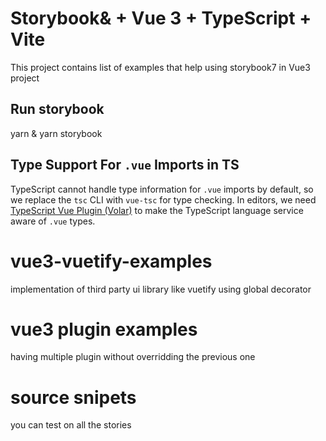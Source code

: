 # Storybook& + Vue 3 + TypeScript + Vite

This project contains list of examples that help using storybook7 in Vue3 project 


## Run storybook

yarn & yarn storybook

## Type Support For `.vue` Imports in TS

TypeScript cannot handle type information for `.vue` imports by default, so we replace the `tsc` CLI with `vue-tsc` for type checking. In editors, we need [TypeScript Vue Plugin (Volar)](https://marketplace.visualstudio.com/items?itemName=Vue.vscode-typescript-vue-plugin) to make the TypeScript language service aware of `.vue` types.


# vue3-vuetify-examples
implementation of third party ui library like vuetify using global decorator 

# vue3 plugin examples 
having multiple plugin without overridding the previous one

# source snipets
you can test on all the stories 
